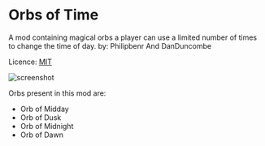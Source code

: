 # Orbs of Time

A mod containing magical orbs a player can use a limited number of times to change the time of day.
by: Philipbenr And DanDuncombe

Licence: [MIT](LICENSE)

![screenshot](screenshot.png)

Orbs present in this mod are:

 * Orb of Midday
 * Orb of Dusk
 * Orb of Midnight
 * Orb of Dawn
